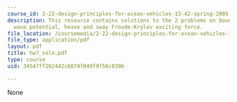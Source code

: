 ```yaml
---
course_id: 2-22-design-principles-for-ocean-vehicles-13-42-spring-2005
description: This resource contains solutions to the 2 problems on boundary conditions,
  wave potential, heave and sway Froude-Krylov exciting force.
file_location: /coursemedia/2-22-design-principles-for-ocean-vehicles-13-42-spring-2005/34547ff262442c6874f049f9f56c839b_hw7_soln.pdf
file_type: application/pdf
layout: pdf
title: hw7_soln.pdf
type: course
uid: 34547ff262442c6874f049f9f56c839b

---
```

None